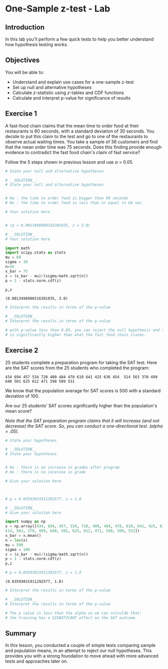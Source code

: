 
# One-Sample z-test - Lab

## Introduction
In this lab you'll perform a few quick tests to help you better understand how hypothesis testing works.

## Objectives
You will be able to:
* Understand and explain use cases for a one-sample $z$-test
* Set up null and alternative hypotheses
* Calculate $z$-statistic using $z$-tables and CDF functions
* Calculate and interpret p-value for significance of results

## Exercise 1
A fast-food chain claims that the mean time to order food at their restaurants is 60 seconds, with a standard deviation of 30 seconds. You decide to put this claim to the test and go to one of the restaurants to observe actual waiting times. You take a sample of 36 customers and find that the mean order time was 75 seconds. Does this finding provide enough evidence to contradict the fast food chain's claim of fast service?

Follow the 5 steps shown in previous lesson and use $\alpha$ = 0.05. 


```python
# State your null and alternative hypotheses

```


```python
# __SOLUTION__ 
# State your null and alternative hypotheses


# Ha : the time to order food is bigger than 60 seconds
# Ho : the time to order food is less than or equal to 60 sec
```


```python
# Your solution here


# (p = 0.0013498980316301035, z = 3.0)
```


```python
# __SOLUTION__ 
# Your solution here

import math
import scipy.stats as stats
mu = 60
sigma = 30
n=36
x_bar = 75
z = (x_bar - mu)/(sigma/math.sqrt(n))
p = 1 - stats.norm.cdf(z)

p,z
```




    (0.0013498980316301035, 3.0)




```python
# Interpret the results in terms of the p-value


```


```python
# __SOLUTION__ 
# Interpret the results in terms of the p-value

# with p-value less than 0.05, you can reject the null hypothesis and say that the time to order food
# is significantly higher than what the fast food chain claims. 
```

## Exercise 2

25 students complete a preparation program for taking the SAT test.  Here are the SAT scores from the 25 students who completed the program:

``
434 694 457 534 720 400 484 478 610 641 425 636 454 
514 563 370 499 640 501 625 612 471 598 509 531
``

We know that the population average for SAT scores is 500 with a standard deviation of 100.

Are our 25 students’ SAT scores significantly higher than the population's mean score? 

*Note that the SAT preparation program claims that it will increase (and not decrease) the SAT score.  So, you can conduct a one-directional test. (alpha = .05).*


```python
# State your hypotheses 

```


```python
# __SOLUTION__ 
# State your hypotheses 


# Ha : there is an increase in grades after program
# Ho : there is no incerase in grade 
```


```python
# Give your solution here 



# p = 0.03593031911292577, z = 1.8
```


```python
# __SOLUTION__ 
# Give your solution here 

import numpy as np 
x = np.array([434, 694, 457, 534, 720, 400, 484, 478, 610, 641, 425, 636, 454,
514, 563, 370, 499, 640, 501, 625, 612, 471, 598, 509, 531])
x_bar = x.mean()
n = len(x)
mu = 500
sigma = 100
z = (x_bar - mu)/(sigma/math.sqrt(n))
p = 1 - stats.norm.cdf(z)
p,z

# p = 0.03593031911292577, z = 1.8
```




    (0.03593031911292577, 1.8)




```python
# Interpret the results in terms of the p-value

```


```python
# __SOLUTION__ 
# Interpret the results in terms of the p-value

# The p value is less than tha alpha so we can colculde that:
# the training has a SIGNIFICANT effect on the SAT outcome. 
```

## Summary

In this lesson, you conducted a couple of simple tests comparing sample and population means, in an attempt to reject our null hypotheses. This provides you with a strong foundation to move ahead with more advanced tests and approaches later on.
